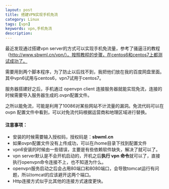 ```yaml
---
layout: post
title: 搭建VPN实现手机免流
category: Linux
tags: [vpn]
keywords: vpn,手机免流
description: 
---
```


最近发现通过搭建vpn server的方式可以实现手机免流量，参考了骚逼汪的教程（http://www.sbwml.cn/vpn/）。按照教程的步骤，在centos6和centos7上都测试成功了。

需要用到两个脚本程序，为了防止以后找不到，我把他们放在我的百度网盘里面。其中vpn6试用与centos6，vpn7试用于centos7。

服务器搭建好之后，手机通过 openvpn client 连接服务器就能实现免流，连接的时候需要导入服务器生成的.ovpn配置文件。

之所以能免流，可能是利用了10086对某些网站不计流量的漏洞。免流代码可以在 ovpn 配置文件中看到，可以对免流代码根据运营商和地理区域进行替换。

#### **注意事项：**
- 安装的时候需要输入授权码，授权码是：**sbwml.cn**
- 如果ovpn配置文件没有上传成功，可以在/home目录下找到配置文件
- vpn6安装的时候由一些错误，主要是有些依赖软件缺失，解决了就可以了。
- vpn server默认是不会开机启动的，开机之后**执行 vpn 命令**就可以了，直接执行openvpn命令连接不上，也不知道为什么。
- openvpn服务启动之后会占用80端口和8080端口，会导致tomcat运行有问题，所以tomcat的应该避开这两个端口。
- Http连接方式似乎比其他的连接方式速度更快。

